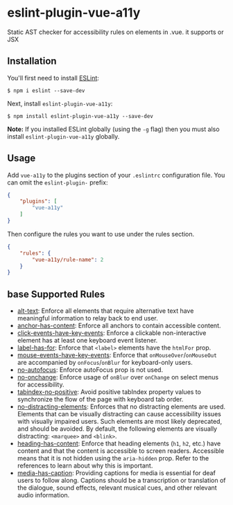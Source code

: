 # eslint-plugin-vue-a11y

Static AST checker for accessibility rules on elements in .vue. it supports <template></template> or JSX


## Installation

You'll first need to install [ESLint](http://eslint.org):

```
$ npm i eslint --save-dev
```

Next, install `eslint-plugin-vue-a11y`:

```
$ npm install eslint-plugin-vue-a11y --save-dev
```

**Note:** If you installed ESLint globally (using the `-g` flag) then you must also install `eslint-plugin-vue-a11y` globally.

## Usage

Add `vue-a11y` to the plugins section of your `.eslintrc` configuration file. You can omit the `eslint-plugin-` prefix:

```json
{
    "plugins": [
        "vue-a11y"
    ]
}
```


Then configure the rules you want to use under the rules section.

```json
{
    "rules": {
        "vue-a11y/rule-name": 2
    }
}
```

## base Supported Rules
- [alt-text](docs/rules/alt-text.md): Enforce all elements that require alternative text have meaningful information to relay back to end user.
- [anchor-has-content](docs/rules/anchor-has-content.md): Enforce all anchors to contain accessible content.
- [click-events-have-key-events](docs/rules/click-events-have-key-events.md): Enforce a clickable non-interactive element has at least one keyboard event listener.
- [label-has-for](docs/rules/label-has-for.md): Enforce that `<label>` elements have the `htmlFor` prop.
- [mouse-events-have-key-events](docs/rules/mouse-events-have-key-events.md): Enforce that `onMouseOver`/`onMouseOut` are accompanied by `onFocus`/`onBlur` for keyboard-only users.
- [no-autofocus](docs/rules/no-autofocus.md): Enforce autoFocus prop is not used.
- [no-onchange](docs/rules/no-onchange.md): Enforce usage of `onBlur` over `onChange` on select menus for accessibility.
- [tabindex-no-positive](docs/rules/tabindex-no-positive.md): Avoid positive tabIndex property values to synchronize the flow of the page with keyboard tab order.
- [no-distracting-elements](docs/rules/no-distracting-elements.md): Enforces that no distracting elements are used. Elements that can be visually distracting can cause accessibility issues with visually impaired users. Such elements are most likely deprecated, and should be avoided. By default, the following elements are visually distracting: `<marquee>` and `<blink>`.
- [heading-has-content](docs/rules/heading-has-content.md): Enforce that heading elements (`h1`, `h2`, etc.) have content and that the content is accessible to screen readers. Accessible means that it is not hidden using the `aria-hidden` prop. Refer to the references to learn about why this is important.
- [media-has-caption](docs/rules/media-has-caption.md): Providing captions for media is essential for deaf users to follow along. Captions should be a transcription or translation of the dialogue, sound effects, relevant musical cues, and other relevant audio information.
